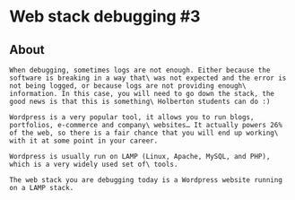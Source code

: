 # Web stack debugging #3

## About
    When debugging, sometimes logs are not enough. Either because the software is breaking in a way that\ was not expected and the error is not being logged, or because logs are not providing enough\ information. In this case, you will need to go down the stack, the good news is that this is something\ Holberton students can do :)

    Wordpress is a very popular tool, it allows you to run blogs, portfolios, e-commerce and company\ websites… It actually powers 26% of the web, so there is a fair chance that you will end up working\ with it at some point in your career.

    Wordpress is usually run on LAMP (Linux, Apache, MySQL, and PHP), which is a very widely used set of\ tools.

    The web stack you are debugging today is a Wordpress website running on a LAMP stack.